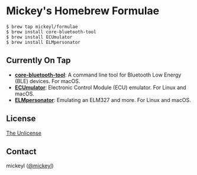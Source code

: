 # Mickey's Homebrew Formulae

```terminal
$ brew tap mickeyl/formulae
$ brew install core-bluetooth-tool
$ brew install ECUmulator
$ brew install ELMpersonator
```

## Currently On Tap

- **[core-bluetooth-tool][1]**:
  A command line tool for Bluetooth Low Energy (BLE) devices. For macOS.
- **[ECUmulator][2]**:
  Electronic Control Module (ECU) emulator. For Linux and macOS.
- **[ELMpersonator][3]**:
  Emulating an ELM327 and more. For Linux and macOS.

## License

[The Unlicense](http://unlicense.org)

## Contact

mickeyl ([@mickeyl](https://twitter.com/DrMickeyLauer))

[1]: https://github.com/mickeyl/core-bluetooth-tool
[2]: https://github.com/Automotive-Swift/ECUmulator
[3]: https://github.com/Automotive-Swift/ELMpersonator
